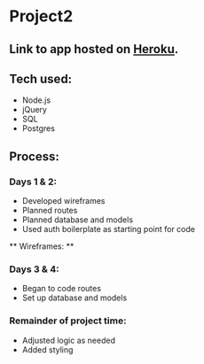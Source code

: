 # Project2

## Link to app hosted on [Heroku](https://makeanimpact.herokuapp.com/). 

## Tech used:
* Node.js
* jQuery
* SQL
* Postgres

## Process:

### Days 1 & 2: 
* Developed wireframes
* Planned routes
* Planned database and models
* Used auth boilerplate as starting point for code

** Wireframes: **


### Days 3 & 4: 
* Began to code routes 
* Set up database and models

### Remainder of project time:
* Adjusted logic as needed
* Added styling 
